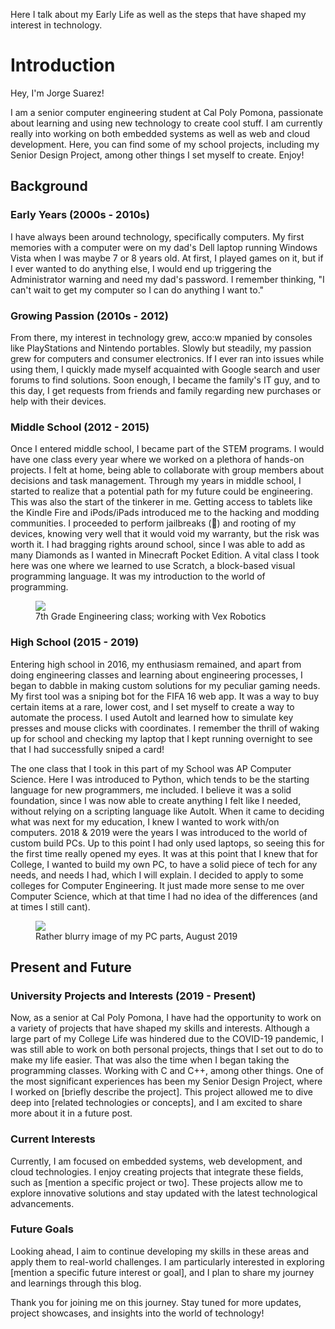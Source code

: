 Here I talk about my Early Life as well as the steps that have shaped my interest in technology.
# Introduction

Hey, I'm Jorge Suarez!

I am a senior computer engineering student at Cal Poly Pomona, passionate about learning and using new technology to create cool stuff. I am currently really into working on both embedded systems as well as web and cloud development. Here, you can find some of my school projects, including my Senior Design Project, among other things I set myself to create. Enjoy!

## Background

### Early Years (2000s - 2010s)
I have always been around technology, specifically computers. My first memories with a computer were on my dad's Dell laptop running Windows Vista when I was maybe 7 or 8 years old. At first, I played games on it, but if I ever wanted to do anything else, I would end up triggering the Administrator warning and need my dad's password. I remember thinking, "I can't wait to get my computer so I can do anything I want to."

### Growing Passion (2010s - 2012)
From there, my interest in technology grew, acco:w
mpanied by consoles like PlayStations and Nintendo portables. Slowly but steadily, my passion grew for computers and consumer electronics. If I ever ran into issues while using them, I quickly made myself acquainted with Google search and user forums to find solutions. Soon enough, I became the family's IT guy, and to this day, I get requests from friends and family regarding new purchases or help with their devices.

### Middle School (2012 - 2015)
Once I entered middle school, I became part of the STEM programs. I would have one class every year where we worked on a plethora of hands-on projects. I felt at home, being able to collaborate with group members about decisions and task management. Through my years in middle school, I started to realize that a potential path for my future could be engineering. This was also the start of the tinkerer in me. Getting access to tablets like the Kindle Fire and iPods/iPads introduced me to the hacking and modding communities. I proceeded to perform jailbreaks (🍍) and rooting of my devices, knowing very well that it would void my warranty, but the risk was worth it. I had bragging rights around school, since I was able to add as many Diamonds as I wanted in Minecraft Pocket Edition. A vital class I took here was one where we learned to use Scratch, a block-based visual programming language. It was my introduction to the world of programming.
<figure>
  <a class="postImg" href="#" onclick="openModal(event, 'http://192.168.254.13:3000/file/mid_school.jpeg')">
    <img src="http://192.168.254.13:3000/file/mid_school.jpeg">
    </a>
    <figcaption>7th Grade Engineering class; working with Vex Robotics</figcaption>
</figure>

### High School (2015 - 2019)
Entering high school in 2016, my enthusiasm remained, and apart from doing engineering classes and learning about engineering processes, I began to dabble in making custom solutions for my peculiar gaming needs. My first tool was a sniping bot for the FIFA 16 web app. It was a way to buy certain items at a rare, lower cost, and I set myself to create a way to automate the process. I used AutoIt and learned how to simulate key presses and mouse clicks with coordinates. I remember the thrill of waking up for school and checking my laptop that I kept running overnight to see that I had successfully sniped a card!

The one class that I took in this part of my School was AP Computer Science. Here I was introduced to Python, which tends to be the starting language for new programmers, me included. I believe it was a solid foundation, since I was now able to create anything I felt like I needed, without relying on a scripting language like AutoIt.
When it came to deciding what was next for my education, I knew I wanted to work with/on computers. 2018 & 2019 were the years I was introduced to the world of custom build PCs. Up to this point I had only used laptops, so seeing this for the first time really opened my eyes. It was at this point that I knew that for College, I wanted to build my own PC, to have a solid piece of tech for any needs, and needs I had, which I will explain. I decided to apply to some colleges for Computer Engineering. It just made more sense to me over Computer Science, which at that time I had no idea of the differences (and at times I still cant). 
<figure>
  <a class="postImg" href="#" onclick="openModal(event, 'http://192.168.254.13:3000/file/pc_build.jpeg')">
    <img src="http://192.168.254.13:3000/file/pc_build.jpeg">
    </a>
    <figcaption>Rather blurry image of my PC parts, August 2019</figcaption>
</figure>

## Present and Future

### University Projects and Interests (2019 - Present)
Now, as a senior at Cal Poly Pomona, I have had the opportunity to work on a variety of projects that have shaped my skills and interests. Although a large part of my College Life was hindered due to the COVID-19 pandemic, I was still able to work on both personal projects, things that I set out to do to make my life easier. That was also the time when I began taking the programming classes. Working with C and C++, among other things.
One of the most significant experiences has been my Senior Design Project, where I worked on [briefly describe the project]. This project allowed me to dive deep into [related technologies or concepts], and I am excited to share more about it in a future post.

### Current Interests
Currently, I am focused on embedded systems, web development, and cloud technologies. I enjoy creating projects that integrate these fields, such as [mention a specific project or two]. These projects allow me to explore innovative solutions and stay updated with the latest technological advancements.

### Future Goals
Looking ahead, I aim to continue developing my skills in these areas and apply them to real-world challenges. I am particularly interested in exploring [mention a specific future interest or goal], and I plan to share my journey and learnings through this blog.

Thank you for joining me on this journey. Stay tuned for more updates, project showcases, and insights into the world of technology!

